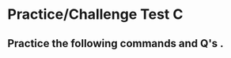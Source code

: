 
# Practice/Challenge Test C

## Practice the following commands and Q's .

### 
```bash

```

### 
```bash

```

### 
```bash

```

### 
```bash

```

### 
```bash

```